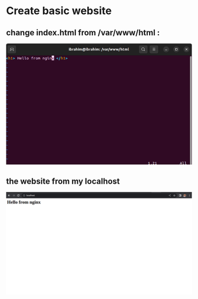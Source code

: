 # Create basic website

## change index.html from /var/www/html :
![](https://github.com/IbrahimmAdel/DevOps_Bootcamp/blob/main/nginx/task%201/1.png)

## the website from my localhost
![](https://github.com/IbrahimmAdel/DevOps_Bootcamp/blob/main/nginx/task%201/2.png)

